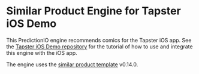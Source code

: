 # Similar Product Engine for Tapster iOS Demo

This PredictionIO engine recommends comics for the Tapster iOS app. See the
[Tapster iOS Demo repository](https://github.com/minhtule/Tapster-iOS-Demo) for the
tutorial of how to use and integrate this engine with the iOS app.

The engine uses the [similar product template](https://github.com/apache/predictionio-template-similar-product) v0.14.0.

